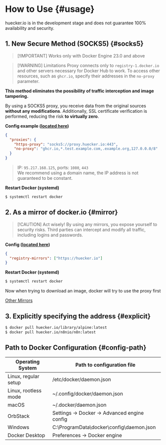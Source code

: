 # How to Use {#usage}

huecker.io is in the development stage and does not guarantee 100% availability and security.

## 1. New Secure Method (SOCKS5) <Badge type="warning" text="experiment" /> {#socks5}

<!-- thanks @dmitry_pchelintsev -->

> [!IMPORTANT] Works only with Docker Engine 23.0 and above

> [!WARNING] Limitations
> Proxy connects only to `registry-1.docker.io` and other servers necessary for Docker Hub to work.
> To access other resources, such as `ghcr.io`, specify their addresses in the `no-proxy` parameter.

**This method eliminates the possibility of traffic interception and image tampering.**

By using a SOCKS5 proxy, you receive data from the original sources **without any modifications**.
Additionally, SSL certificate verification is performed, reducing the risk **to virtually zero**.

**Config example ([located here](#config-path))**

```json
{
  "proxies": {
    "https-proxy": "socks5://proxy.huecker.io:443",
    "no-proxy": "ghcr.io,*.test.example.com,.example.org,127.0.0.0/8"
  }
}
```

<!-- thanks @krant0r for 443 -->

> IP: `95.217.168.125`, ports: `1080`, `443`  
> We recommend using a domain name, the IP address is not guaranteed to be constant.

**Restart Docker (systemd)**

```bash
$ systemctl restart docker
```

## 2. As a mirror of docker.io {#mirror}

> [!CAUTION] Act wisely!
> By using any mirrors, you expose yourself to security risks.
> Third parties can intercept and modify all traffic, including logins and passwords.

**Config ([located here](#config-path))**

```json
{
  "registry-mirrors": ["https://huecker.io"]
}
```

**Restart Docker (systemd)**

```bash
$ systemctl restart docker
```

Now when trying to download an image, docker will try to use the proxy first

[Other Mirrors](others)

## 3. Explicitly specifying the address {#explicit}

```bash
$ docker pull huecker.io/library/alpine:latest
$ docker pull huecker.io/n8nio/n8n:latest
```

## Path to Docker Configuration {#config-path}

| Operating System     | Path to configuration file                   |
| -------------------- | -------------------------------------------- |
| Linux, regular setup | /etc/docker/daemon.json                      |
| Linux, rootless mode | ~/.config/docker/daemon.json                 |
| macOS                | ~/.docker/daemon.json                        |
| OrbStack             | Settings -> Docker -> Advanced engine config |
| Windows              | C:\ProgramData\docker\config\daemon.json     |
| Docker Desktop       | Preferences -> Docker engine                 |

